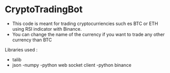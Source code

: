 # CryptoTradingBot
-  This code is meant for trading cryptocurriencies such es BTC or ETH using RSI  indicator with Binance. 
-  You can change the name of the currency if you want to trade any other currency than BTC

Libraries used :
- talib
- json
-numpy
-python web socket client
-python binance
